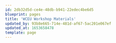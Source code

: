 ```yaml
---
id: 2db32d5d-ce4e-48db-b941-22edec4be6d5
blueprint: pages
title: 'WCEU Workshop Materials'
updated_by: 93b8e665-714e-481d-af67-5ac201e067ef
updated_at: 1653658478
template: page
---
```

